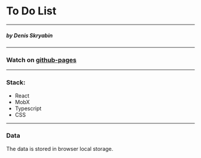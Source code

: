 # To Do List

---

##### by Denis Skryabin

---

### Watch on [github-pages](https://sden4.github.io/ToDo_List_MobX/)

---

### Stack:

- React
- MobX
- Typescript
- CSS

---

### Data

The data is stored in browser local storage.
